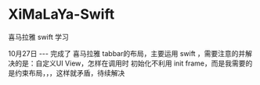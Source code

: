 # XiMaLaYa-Swift
喜马拉雅 swift 学习


10月27日 ---
完成了 喜马拉雅 tabbar的布局，主要运用 swift ，需要注意的并解决的是：自定义UI View，怎样在调用时 初始化不利用 init frame，而是我需要的是约束布局，，，这样就矛盾，待续解决
